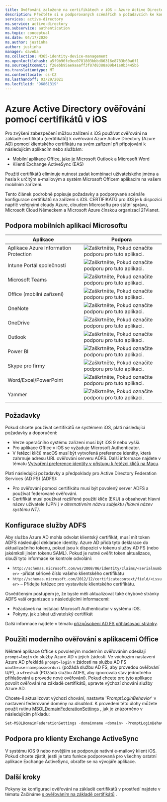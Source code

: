 ```yaml
---
title: Ověřování založené na certifikátech v iOS – Azure Active Directory
description: Přečtěte si o podporovaných scénářích a požadavcích ke konfiguraci ověřování na základě certifikátů pro Azure Active Directory v řešeních se zařízeními s iOS.
services: active-directory
ms.service: active-directory
ms.subservice: authentication
ms.topic: conceptual
ms.date: 04/17/2020
ms.author: justinha
author: justinha
manager: daveba
ms.collection: M365-identity-device-management
ms.openlocfilehash: a5f9b96fe9ee0781803bbbd86316e8783b60a6f1
ms.sourcegitcommit: f28ebb95ae9aaaff3f87d8388a09b41e0b3445b5
ms.translationtype: MT
ms.contentlocale: cs-CZ
ms.lasthandoff: 03/29/2021
ms.locfileid: "96861319"
---
```

# <a name="azure-active-directory-certificate-based-authentication-on-ios"></a>Azure Active Directory ověřování pomocí certifikátů v iOS

Pro zvýšení zabezpečení můžou zařízení s iOS používat ověřování na základě certifikátu (certifikátů) k ověřování Azure Active Directory (Azure AD) pomocí klientského certifikátu na svém zařízení při připojování k následujícím aplikacím nebo službám:

* Mobilní aplikace Office, jako je Microsoft Outlook a Microsoft Word
* Klienti Exchange ActiveSync (EAS)

Použití certifikátů eliminuje nutnost zadat kombinaci uživatelského jména a hesla k určitým e-mailovým a systém Microsoft Officem aplikacím na vašem mobilním zařízení.

Tento článek podrobně popisuje požadavky a podporované scénáře konfigurace certifikátů na zařízení s iOS. CERTIFIKÁTŮ pro iOS je k dispozici napříč veřejnými cloudy Azure, cloudem Microsoftu pro státní správu, Microsoft Cloud Německem a Microsoft Azure čínskou organizací 21Vianet.

## <a name="microsoft-mobile-applications-support"></a>Podpora mobilních aplikací Microsoftu

| Aplikace | Podpora |
| --- | --- |
| Aplikace Azure Information Protection |![Zaškrtněte, Pokud označíte podporu pro tuto aplikaci.][1] |
| Intune Portál společnosti |![Zaškrtněte, Pokud označíte podporu pro tuto aplikaci.][1] |
| Microsoft Teams |![Zaškrtněte, Pokud označíte podporu pro tuto aplikaci.][1] |
| Office (mobilní zařízení) |![Zaškrtněte, Pokud označíte podporu pro tuto aplikaci.][1] |
| OneNote |![Zaškrtněte, Pokud označíte podporu pro tuto aplikaci.][1] |
| OneDrive |![Zaškrtněte, Pokud označíte podporu pro tuto aplikaci.][1] |
| Outlook |![Zaškrtněte, Pokud označíte podporu pro tuto aplikaci.][1] |
| Power BI |![Zaškrtněte, Pokud označíte podporu pro tuto aplikaci.][1] |
| Skype pro firmy |![Zaškrtněte, Pokud označíte podporu pro tuto aplikaci.][1] |
| Word/Excel/PowerPoint |![Zaškrtněte, Pokud označíte podporu pro tuto aplikaci.][1] |
| Yammer |![Zaškrtněte, Pokud označíte podporu pro tuto aplikaci.][1] |

## <a name="requirements"></a>Požadavky

Pokud chcete používat certifikátů se systémem iOS, platí následující požadavky a doporučení:

* Verze operačního systému zařízení musí být iOS 9 nebo vyšší.
* Pro aplikace Office v iOS se vyžaduje Microsoft Authenticator.
* V řetězci klíčů macOS musí být vytvořená preference identity, která zahrnuje adresu URL ověřování serveru ADFS. Další informace najdete v tématu [Vytvoření preference identity v přístupu k řetězci klíčů na Macu](https://support.apple.com/guide/keychain-access/create-an-identity-preference-kyca6343b6c9/mac).

Platí následující požadavky a předpoklady pro Active Directory Federation Services (AD FS) (ADFS):

* Pro ověřování pomocí certifikátu musí být povolený server ADFS a používat federované ověřování.
* Certifikát musí používat rozšířené použití klíče (EKU) a obsahovat hlavní název uživatele (UPN *) v alternativním názvu subjektu (hlavní název systému NT)*.

## <a name="configure-adfs"></a>Konfigurace služby ADFS

Aby služba Azure AD mohla odvolat klientský certifikát, musí mít token ADFS následující deklarace identity. Azure AD přidá tyto deklarace do aktualizačního tokenu, pokud jsou k dispozici v tokenu služby AD FS (nebo jakémkoli jiném tokenu SAML). Pokud je nutné ověřit token aktualizace, slouží tyto informace ke kontrole odvolání:

* `http://schemas.microsoft.com/ws/2008/06/identity/claims/<serialnumber>` -přidat sériové číslo vašeho klientského certifikátu
* `http://schemas.microsoft.com/2012/12/certificatecontext/field/<issuer>` – Přidejte řetězec pro vystavitele klientského certifikátu.

Osvědčeným postupem je, že byste měli aktualizovat také chybové stránky ADFS vaší organizace s následujícími informacemi:

* Požadavek na instalaci Microsoft Authenticator v systému iOS.
* Pokyny, jak získat uživatelský certifikát

Další informace najdete v tématu [přizpůsobení AD FS přihlašovací stránky](/previous-versions/windows/it-pro/windows-server-2012-R2-and-2012/dn280950(v=ws.11)).

## <a name="use-modern-authentication-with-office-apps"></a>Použití moderního ověřování s aplikacemi Office

Některé aplikace Office s povoleným moderním ověřováním odesílají `prompt=login` do služby Azure AD v jejich žádosti. Ve výchozím nastavení Azure AD překládá `prompt=login` v žádosti na službu AD FS `wauth=usernamepassworduri` (požádá službu AD FS, aby provedou ověřování U/P), a `wfresh=0` (POžádá službu ADFS, aby ignorovala stav jednotného přihlašování a provede nové ověřování). Pokud chcete pro tyto aplikace povolit ověřování na základě certifikátů, upravte výchozí chování služby Azure AD.

Chcete-li aktualizovat výchozí chování, nastavte '*PromptLoginBehavior*' v nastavení federované domény na *disabled*. K provedení této úlohy můžete použít rutinu [MSOLDomainFederationSettings](/powershell/module/msonline/set-msoldomainfederationsettings) , jak je znázorněno v následujícím příkladu:

```powershell
Set-MSOLDomainFederationSettings -domainname <domain> -PromptLoginBehavior Disabled
```

## <a name="support-for-exchange-activesync-clients"></a>Podpora pro klienty Exchange ActiveSync

V systému iOS 9 nebo novějším se podporuje nativní e-mailový klient iOS. Pokud chcete zjistit, jestli je tato funkce podporovaná pro všechny ostatní aplikace Exchange ActiveSync, obraťte se na vývojáře aplikace.

## <a name="next-steps"></a>Další kroky

Pokyny ke konfiguraci ověřování na základě certifikátů v prostředí najdete v tématu Začínáme [s ověřováním na základě certifikátů](active-directory-certificate-based-authentication-get-started.md) .

<!--Image references-->
[1]: ./media/active-directory-certificate-based-authentication-ios/ic195031.png
